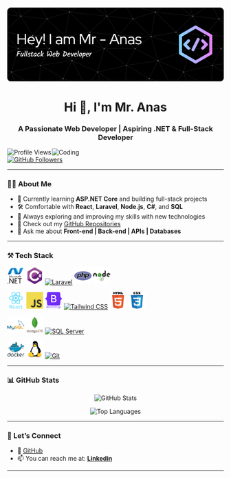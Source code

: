 ![MasterHead](./image/github-header-image.png)

<h1 align="center">Hi 👋, I'm Mr. Anas</h1>
<h3 align="center">A Passionate Web Developer | Aspiring .NET & Full-Stack Developer</h3>

<img align="right" alt="Coding" width="400" src="https://cdn.dribbble.com/users/1162077/screenshots/3848914/programmer.gif" />

<p align="left">
  <img src="https://komarev.com/ghpvc/?username=mranas007&label=Profile%20Views&color=0e75b6&style=flat" alt="Profile Views" />
  <a href="https://github.com/mranas007" target="_blank">
    <img src="https://img.shields.io/github/followers/mranas007?label=Follow&style=social" alt="GitHub Followers" />
  </a>
</p>

---

### 👨‍💻 About Me

- 🌱 Currently learning **ASP.NET Core** and building full-stack projects  
- 🛠️ Comfortable with **React**, **Laravel**, **Node.js**, **C#**, and **SQL**  
- 🧠 Always exploring and improving my skills with new technologies  
- 📂 Check out my [GitHub Repositories](https://github.com/mranas007?tab=repositories)  
- 💬 Ask me about **Front-end | Back-end | APIs | Databases**

---

### ⚒️ Tech Stack

<p align="left">

<!-- Backend -->
<a href="#"><img src="https://raw.githubusercontent.com/devicons/devicon/master/icons/dot-net/dot-net-original-wordmark.svg" alt=".NET" width="40" height="40"/></a>
<a href="#"><img src="https://raw.githubusercontent.com/devicons/devicon/master/icons/csharp/csharp-original.svg" alt="C#" width="40" height="40"/></a>
<a href="#"><img src="https://upload.wikimedia.org/wikipedia/commons/9/9a/Laravel.svg" alt="Laravel" width="40" height="40"/></a>
<a href="#"><img src="https://raw.githubusercontent.com/devicons/devicon/master/icons/php/php-original.svg" alt="PHP" width="40" height="40"/></a>
<a href="#"><img src="https://raw.githubusercontent.com/devicons/devicon/master/icons/nodejs/nodejs-original-wordmark.svg" alt="Node.js" width="40" height="40"/></a>

<!-- Frontend -->
<a href="#"><img src="https://raw.githubusercontent.com/devicons/devicon/master/icons/react/react-original-wordmark.svg" alt="React" width="40" height="40"/></a>
<a href="#"><img src="https://raw.githubusercontent.com/devicons/devicon/master/icons/javascript/javascript-original.svg" alt="JavaScript" width="40" height="40"/></a>
<a href="#"><img src="https://raw.githubusercontent.com/devicons/devicon/master/icons/bootstrap/bootstrap-plain-wordmark.svg" alt="Bootstrap" width="40" height="40"/></a>
<a href="#"><img src="https://www.vectorlogo.zone/logos/tailwindcss/tailwindcss-icon.svg" alt="Tailwind CSS" width="40" height="40"/></a>
<a href="#"><img src="https://raw.githubusercontent.com/devicons/devicon/master/icons/html5/html5-original-wordmark.svg" alt="HTML5" width="40" height="40"/></a>
<a href="#"><img src="https://raw.githubusercontent.com/devicons/devicon/master/icons/css3/css3-original-wordmark.svg" alt="CSS3" width="40" height="40"/></a>

<!-- Databases -->
<a href="#"><img src="https://raw.githubusercontent.com/devicons/devicon/master/icons/mysql/mysql-original-wordmark.svg" alt="MySQL" width="40" height="40"/></a>
<a href="#"><img src="https://raw.githubusercontent.com/devicons/devicon/master/icons/mongodb/mongodb-original-wordmark.svg" alt="MongoDB" width="40" height="40"/></a>
<a href="#"><img src="https://www.svgrepo.com/show/303229/microsoft-sql-server-logo.svg" alt="SQL Server" width="40" height="40"/></a>

<!-- Tools -->
<a href="#"><img src="https://raw.githubusercontent.com/devicons/devicon/master/icons/docker/docker-original-wordmark.svg" alt="Docker" width="40" height="40"/></a>
<a href="#"><img src="https://raw.githubusercontent.com/devicons/devicon/master/icons/linux/linux-original.svg" alt="Linux" width="40" height="40"/></a>
<a href="#"><img src="https://www.vectorlogo.zone/logos/git-scm/git-scm-icon.svg" alt="Git" width="40" height="40"/></a>

</p>

---

### 📊 GitHub Stats

<p align="center">
  <img src="https://github-readme-stats.vercel.app/api?username=mranas007&show_icons=true&theme=default" alt="GitHub Stats" />
</p>

<p align="center">
  <img src="https://github-readme-stats.vercel.app/api/top-langs?username=mranas007&show_icons=true&locale=en&layout=compact" alt="Top Languages" />
</p>

---

### 🚀 Let’s Connect

- 🔗 [GitHub](https://github.com/mranas007)  
- 📫 You can reach me at: **[Linkedin](www.linkedin.com/in/mr-anas-9745852a7)**

---
